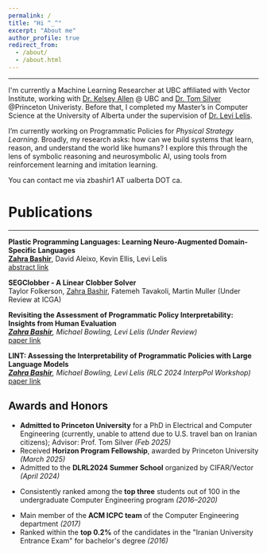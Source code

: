 ```yaml
---
permalink: /
title: "Hi ^_^"
excerpt: "About me"
author_profile: true
redirect_from:
  - /about/
  - /about.html
---
```


---
I'm currently a Machine Learning Researcher at UBC affiliated with Vector Institute, working with [Dr. Kelsey Allen](https://k-r-allen.github.io/) @ UBC and [Dr. Tom Silver](https://tomsilver.github.io/) @Princeton Univeristy. Before that, I completed my Master’s in Computer Science at the University of Alberta under the supervision of [Dr. Levi Lelis](https://webdocs.cs.ualberta.ca/~santanad/).
<!-- I'm currently a Research Intern at UBC (University of British Columbia) affiliated with Vector Institute, technically started my PhD research with [Dr. Kelsey Allen](https://k-r-allen.github.io/) @ UBC and [Dr. Tom Silver](https://tomsilver.github.io/) @Princeton Univeristy. Before that, I completed my Master’s in Computer Science at the University of Alberta under the supervision of [Dr. Levi Lelis](https://webdocs.cs.ualberta.ca/~santanad/). -->
<!-- I completed a Master’s in Computer Science at the University of Alberta under the supervision of [Levi Lelis](https://webdocs.cs.ualberta.ca/~santanad/). Currently, I am a Machine Learning researcher at the University of Alberta and Amii, working under Levi's guidance. -->

I’m currently working on Programmatic Policies for _Physical Strategy Learning_. Broadly, my research asks: how can we build systems that learn, reason, and understand the world like humans? I explore this through the lens of symbolic reasoning and neurosymbolic AI, using tools from reinforcement learning and imitation learning.

You can contact me via zbashir1 AT ualberta DOT ca.

<!-- My primary research interest revolves around answering the question: "How can we build systems that learn, reason, and understand the world like humans?" I approach this question through the lens of symbolic reasoning and neurosymbolic AI using techniques from reinforcement learning and imitation learning.
 -->

# Publications

---
**Plastic Programming Languages: Learning Neuro-Augmented Domain-Specific Languages**\
<ins>**Zahra Bashir**</ins>, David Aleixo, Kevin Ellis, Levi Lelis \
[abstract link](https://zahraabashir.github.io/abstract.pdf)

**SEGClobber - A Linear Clobber Solver**\
Taylor Folkerson, <ins>Zahra Bashir</ins>, Fatemeh Tavakoli, Martin Muller (Under Review at ICGA)


**Revisiting the Assessment of Programmatic Policy Interpretability: Insights from Human Evaluation**\
_<ins>**Zahra Bashir**</ins>, Michael Bowling, Levi Lelis (Under Review)_\
[paper link](https://zahraabashir.github.io/paper.pdf)

<!-- [paper link](https://www.researchgate.net/publication/386080072_Revisiting_The_Assessment_Of_Programmatic_Policy_Interpretability_Insights_From_Human_Evaluation)-->

**LINT: Assessing the Interpretability of Programmatic Policies with Large Language Models**\
_<ins>**Zahra Bashir**</ins>, Michael Bowling, Levi Lelis (RLC 2024 InterpPol Workshop)_\
[paper link](https://arxiv.org/abs/2311.06979)

## Awards and Honors

- **Admitted to Princeton University** for a PhD in Electrical and Computer Engineering (currently, unable to attend due to U.S. travel ban on Iranian citizens); Advisor: Prof. Tom Silver _(Feb 2025)_
- Received **Horizon Program Fellowship**, awarded by Princeton University _(March 2025)_
- Admitted to the **DLRL2024 Summer School** organized by CIFAR/Vector _(April 2024)_
<!-- - Consistently ranked **top three** among 100 students throughout my bachelor's program _(2016–2020)_ -->
- Consistently ranked among the **top three** students out of 100 in the undergraduate Computer Engineering program _(2016–2020)_
<!-- - Received **Best Teaching Assistant Award** based on student evaluations _(2019)_ -->
- Main member of the **ACM ICPC team** of the Computer Engineering department _(2017)_
- Ranked within the **top 0.2%** of the candidates in the "Iranian University Entrance Exam" for bachelor's degree _(2016)_
<!-- - **First Place**, Provincial Computer Olympiad; qualified for the National Round _(2014)_ -->
